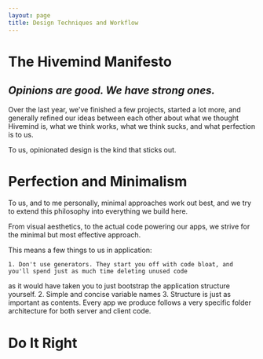 ```yaml
---
layout: page
title: Design Techniques and Workflow
---
```


# The Hivemind Manifesto

## _Opinions are good. We have strong ones._
Over the last year, we've finished a few projects, started a lot more, and generally refined our ideas between each 
other about what we thought Hivemind is, what we think works, what we think sucks, and what perfection is to us. 

To us, opinionated design is the kind that sticks out. 

# Perfection and Minimalism 

To us, and to me personally, minimal approaches work out best, and we try to extend this philosophy into everything
we build here. 

From visual aesthetics, to the actual code powering our apps, we strive for the minimal but most effective approach.

This means a few things to us in application: 

	1. Don't use generators. They start you off with code bloat, and you'll spend just as much time deleting unused code
as it would have taken you to just bootstrap the application structure yourself.
	2. Simple and concise variable names 
	3. Structure is just as important as contents. Every app we produce follows a very specific folder architecture for both server and client code. 

# Do It Right

